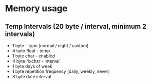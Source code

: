 # Memory usage

## Temp Intervals (20 byte / interval, minimum 2 intervals)
* 1 byte - type (normal / night / custom)
* 4 byte float - temp
* 1 byte char - enabled
* 4 byte 4xchar - interval
* 1 byte days of week
* 1 byte repetition frequency (daily, weekly, never)
* 8 byte date interval